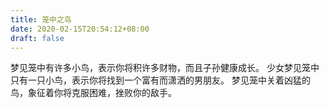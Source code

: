 ```yaml
---
title: 笼中之鸟
date: 2020-02-15T20:54:12+08:00
draft: false
---
```


梦见笼中有许多小鸟，表示你将积许多财物，而且子孙健康成长。
少女梦见笼中只有一只小鸟，表示你将找到一个富有而潇洒的男朋友。
梦见笼中关着凶猛的鸟，象征着你将克服困难，挫败你的敌手。
